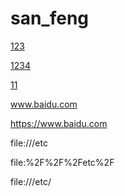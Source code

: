 # san_feng

[123](https://www.baidu.com)

[1234](www.baidu.com)

[11](File:///D:/Environment/)


www.baidu.com

https://www.baidu.com

file:///etc

file:%2F%2F%2Fetc%2F


file:///etc/



